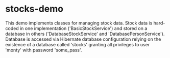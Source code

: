 ﻿# stocks-demo

This demo implements classes for managing stock data.  Stock data is hard-coded in one implementation ('BasicStockService') and stored on a database in others ('DatabaseStockService' and 'DatabasePersonService').  Database is accessed via Hibernate database configuration relying on the existence of a database called 'stocks' granting all privileges to user 'monty' with password 'some_pass'. 
